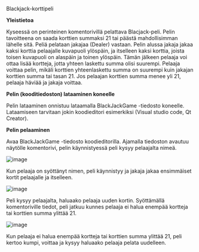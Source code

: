 Blackjack-korttipeli

****Yleistietoa****

Kyseessä on perinteinen komentorivillä pelattava Blacjack-peli.  Pelin tavoitteena on saada korttien summaksi 21 tai päästä mahdollisimman lähelle sitä. Peliä pelataan jakajaa (Dealer) vastaan. Pelin alussa jakaja jakaa kaksi korttia pelaajalle kuvapuoli ylöspäin, ja itselleen kaksi korttia, joista toisen kuvapuoli on alaspäin ja toinen ylöspäin. Tämän jälkeen pelaaja voi ottaa lisää kortteja, jotta yhteen laskettu summa olisi suurempi. Pelaaja voittaa pelin, mikäli korttien yhteenlaskettu summa on suurempi kuin jakajan korttien summa tai tasan 21. Jos pelaajan korttien summa menee yli 21, pelaaja häviää ja jakaja voittaa. 



**Pelin (kooditiedoston) lataaminen koneelle**

Pelin lataaminen onnistuu lataamalla BlackJackGame -tiedosto koneelle. Lataamiseen tarvitaan jokin koodieditori esimerkiksi (Visual studio code, Qt Creator).


**Pelin pelaaminen**

Avaa BlackJackGame -tiedosto koodieditorilla. Ajamalla tiedoston avautuu näytölle komentorivi, pelin käynnistyessä peli kysyy pelaajalta nimeä. 

![image](https://user-images.githubusercontent.com/62377839/146925526-43d00cf1-93ab-41ee-8ffa-c4a72d30a931.png)

Kun pelaaja on syöttänyt nimen, peli käynnistyy ja jakaja jakaa ensimmäiset kortit pelaajalle ja itselleen.
 
 ![image](https://user-images.githubusercontent.com/62377839/146925976-aebfe1f2-441a-436c-b464-c39d8124981e.png)

Peli kysyy pelaajalta, haluaako pelaaja uuden kortin. Syöttämällä komentoriville tiedot, peli jatkuu kunnes pelaaja ei halua enempää kortteja tai korttien summa ylittää 21.

![image](https://user-images.githubusercontent.com/62377839/146927484-e39c312e-a23e-4ca4-9279-67105aaa05c5.png)


Kun pelaaja ei halua enempää kortteja tai korttien summa ylittää 21, peli kertoo kumpi, voittaa ja kysyy haluaako pelaaja pelata uudelleen.
